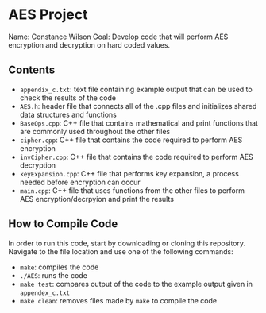 # AES Project
Name: Constance Wilson
Goal: Develop code that will perform AES encryption and decryption on hard coded values.

## Contents
- `appendix_c.txt`: text file containing example output that can be used to check the results of the code
- `AES.h`: header file that connects all of the .cpp files and initializes shared data structures and functions
- `BaseOps.cpp`: C++ file that contains mathematical and print functions that are commonly used throughout the other files
- `cipher.cpp`: C++ file that contains the code required to perform AES encryption
- `invCipher.cpp`: C++ file that contains the code required to perform AES decryption
- `keyExpansion.cpp`: C++ file that performs key expansion, a process needed before encryption can occur
- `main.cpp`: C++ file that uses functions from the other files to perform AES encryption/decrpyion and print the results

## How to Compile Code
In order to run this code, start by downloading or cloning this repository. Navigate to the file location and use one of the following commands:
- `make`: compiles the code
- `./AES`: runs the code
- `make test`: compares output of the code to the example output given in `appendex_c.txt`
- `make clean`: removes files made by `make` to compile the code
